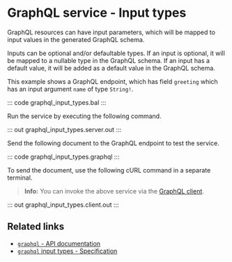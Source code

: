 # GraphQL service - Input types

GraphQL resources can have input parameters, which will be mapped to input values in the generated GraphQL schema.

Inputs can be optional and/or defaultable types. If an input is optional, it will be mapped to a nullable type in the GraphQL schema. If an input has a default value, it will be added as a default value in the GraphQL schema.

This example shows a GraphQL endpoint, which has field `greeting` which has an input argument `name` of type `String!`.

::: code graphql_input_types.bal :::

Run the service by executing the following command.

::: out graphql_input_types.server.out :::

Send the following document to the GraphQL endpoint to test the service.

::: code graphql_input_types.graphql :::

To send the document, use the following cURL command in a separate terminal.

>**Info:** You can invoke the above service via the [GraphQL client](/learn/by-example/graphql-client/).

::: out graphql_input_types.client.out :::

## Related links
- [`graphql` - API documentation](https://lib.ballerina.io/ballerina/graphql/latest)
- [`graphql` input types - Specification](/spec/graphql/#4-types)
